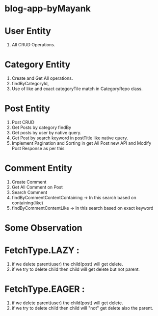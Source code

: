 # blog-app-byMayank
#

# User Entity 
1. All CRUD Operations.


# Category Entity 
1. Create and Get All operations. 
2. findByCategoryId, 
3. Use of like and exact categoryTile match in CategoryRepo class. 


# Post Entity 
1. Post CRUD
2. Get Posts by category findBy
3. Get posts by user by native query.
4. Get Post by search keyword in postTitle like native query.
5. Implement Pagination and Sorting in get All Post new API and Modify Post Response as per this

# Comment Entity
1. Create Comment
2. Get All Comment on Post 
3. Search Comment
4. findByCommentContentContaining -> In this search based on containing(like)
5. findByCommentContentLike ->  In this search based on exact keyword

# Some Observation
# FetchType.LAZY :
1. if we delete parent(user) the child(post) will get delete.
2. if we try to delete child then child will get delete but not parent.

# FetchType.EAGER :
1. if we delete parent(user) the child(post) will get delete.
2. if we try to delete child then child will "not" get delete also the parent.